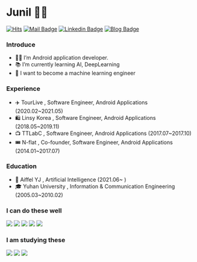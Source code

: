 # Junil 🙋‍♂️
[![Hits](https://hits.seeyoufarm.com/api/count/incr/badge.svg?url=https%3A%2F%2Fgithub.com%2Fkimjunil&count_bg=%2379C83D&title_bg=%23555555&icon=&icon_color=%23E7E7E7&title=hits&edge_flat=false)](https://github.com/kimjunil)
[![Mail Badge](https://img.shields.io/badge/Gmail-D14836?style=flat&logo=Gmail&logoColor=white)](mailto:iam@junil.kim) 
[![Linkedin Badge](https://img.shields.io/badge/Linkedin-0A66C2?style=flat&logo=Linkedin&logoColor=white)](https://www.linkedin.com/in/woowang/)
[![Blog Badge](https://img.shields.io/badge/Blog-555263?style=flat&logoColor=white)](https://www.junil.kim/)
  
### Introduce
- 🧑‍💻 I’m Android application developer.
- 📚 I’m currently learning AI, DeepLearning
- 💭 I want to become a machine learning engineer


### Experience
- ✈️ TourLive , Software Engineer, Android Applications (2020.02~2021.05)
- 🛍 Linsy Korea , Software Engineer, Android Applications (2018.05~2019.11)
- 📺 TTLabC , Software Engineer, Android Applications (2017.07~2017.10)
- 🎟 N-flat , Co-founder, Software Engineer, Android Applications (2014.01~2017.07)

### Education
- 🤖 Aiffel YJ , Artificial Intelligence (2021.06~ )
- 🎓 Yuhan University , Information & Communication Engineering (2005.03~2010.02)

### I can do these well
<p>
  <img src="https://img.shields.io/badge/Android-3DDC84?style=flat-square&logo=Android&logoColor=white" />
  <img src="https://img.shields.io/badge/Kotlin-0095D5?style=flat-square&logo=Kotlin&logoColor=white" />
  <img src="https://img.shields.io/badge/Java-007396?style=flat-square&logo=Java&logoColor=white" />
  <img src="https://img.shields.io/badge/Bitrise-683D87?style=flat-square&logo=Bitrise&logoColor=white" />
  <img src="https://img.shields.io/badge/Firebase-FFCA28?style=flat-square&logo=Firebase&logoColor=white" />
</P>

### I am studying these
<p>
  <img src="https://img.shields.io/badge/Tensor Flow-FF6F00?style=flat-square&logo=TensorFlow&logoColor=white" />
  <img src="https://img.shields.io/badge/scikit__learn-F7931E?style=flat-square&logo=scikit-learn&logoColor=white" />
  <img src="https://img.shields.io/badge/python-3776AB?style=flat-square&logo=Python&logoColor=white" />
</p>
